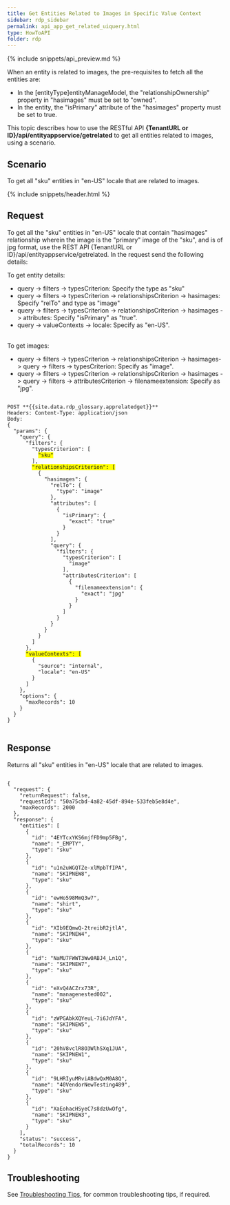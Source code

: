 ```yaml
---
title: Get Entities Related to Images in Specific Value Context 
sidebar: rdp_sidebar
permalink: api_app_get_related_uiquery.html
type: HowToAPI
folder: rdp
---
```


{% include snippets/api_preview.md %}

When an entity is related to images, the pre-requisites to fetch all the entities are:
* In the [entityType]entityManageModel, the "relationshipOwnership" property in "hasimages" must be set to "owned".
* In the entity, the "isPrimary" attribute of the "hasimages" property must be set to true. 

This topic describes how to use the RESTful API **{TenantURL or ID}/api/entityappservice/getrelated** to get all entities related to images, using a scenario. 

## Scenario

To get all "sku" entities in "en-US" locale that are related to images.

{% include snippets/header.html %}

## Request

To get all the "sku" entities in "en-US" locale that contain "hasimages" relationship wherein the image is the "primary" image of the "sku", and is of jpg format, use the REST API {TenantURL or ID}/api/entityappservice/getrelated. In the request send the following details: 

To get entity details:

* query -> filters -> typesCriterion: Specify the type as "sku"
* query -> filters -> typesCriterion -> relationshipsCriterion -> hasimages: Specify "relTo" and type as "image" 
* query -> filters -> typesCriterion -> relationshipsCriterion -> hasimages -> attributes: Specify "isPrimary" as "true".
* query -> valueContexts -> locale: Specify as "en-US".
<br/>
To get images:

* query -> filters -> typesCriterion -> relationshipsCriterion -> hasimages-> query -> filters -> typesCriterion: Specify as "image".
* query -> filters -> typesCriterion -> relationshipsCriterion -> hasimages -> query -> filters -> attributesCriterion -> filenameextension: Specify as "jpg".
  
<pre>
<code>
POST **{{site.data.rdp_glossary.apprelatedget}}**
Headers: Content-Type: application/json
Body:
{
  "params": {
    "query": {
      "filters": {
        "typesCriterion": [
          <span style="background-color: #FFFF00">"sku"</span>
        ],
        <span style="background-color: #FFFF00">"relationshipsCriterion": [</span>
          {
            "hasimages": {
              "relTo": {
                "type": "image"
              },
              "attributes": [
                {
                  "isPrimary": {
                    "exact": "true"
                  }
                }
              ],
              "query": {
                "filters": {
                  "typesCriterion": [
                    "image"
                  ],
                  "attributesCriterion": [
                    {
                      "filenameextension": {
                        "exact": "jpg"
                      }
                    }
                  ]
                }
              }
            }
          }
        ]
      },
      <span style="background-color: #FFFF00">"valueContexts": [</span>
        {
          "source": "internal",
          "locale": "en-US"
        }
      ]
    },
    "options": {
      "maxRecords": 10
    }
  }
}
</code>
</pre>

## Response

Returns all "sku" entities in "en-US" locale that are related to images.

<pre><code>
{
  "request": {
    "returnRequest": false,
    "requestId": "50a75cbd-4a82-45df-894e-533feb5e8d4e",
    "maxRecords": 2000
  },
  "response": {
    "entities": [
      {
        "id": "4EYTcxYKS6mjfFD9mp5FBg",
        "name": "_EMPTY",
        "type": "sku"
      },
      {
        "id": "u1n2uWGQTZe-xlMpbTfIPA",
        "name": "SKIPNEW8",
        "type": "sku"
      },
      {
        "id": "ewHo598MmQ3w7",
        "name": "shirt",
        "type": "sku"
      },
      {
        "id": "XIb9EQmwQ-2treibR2jtlA",
        "name": "SKIPNEW4",
        "type": "sku"
      },
      {
        "id": "NaMU7FWWT3Ww0ABJ4_Ln1Q",
        "name": "SKIPNEW7",
        "type": "sku"
      },
      {
        "id": "eXvQ4ACZrx73R",
        "name": "managenested002",
        "type": "sku"
      },
      {
        "id": "zWPGAbkXQYeuL-7i6JdYFA",
        "name": "SKIPNEW5",
        "type": "sku"
      },
      {
        "id": "20hV8vclR8O3WlhSXq1JUA",
        "name": "SKIPNEW1",
        "type": "sku"
      },
      {
        "id": "9LHRIyuMRviABdwQxM0A8Q",
        "name": "40VendorNewTesting489",
        "type": "sku"
      },
      {
        "id": "XaEohacHSyeC7s8dzUwOfg",
        "name": "SKIPNEW3",
        "type": "sku"
      }
    ],
    "status": "success",
    "totalRecords": 10
  }
}
</code></pre>

## Troubleshooting

See [Troubleshooting Tips](api_troubleshooting_tips.html), for common troubleshooting tips, if required.